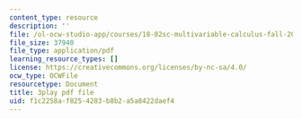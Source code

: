 ```yaml
---
content_type: resource
description: ''
file: /ol-ocw-studio-app/courses/18-02sc-multivariable-calculus-fall-2010/3_goGnJm5sA_transcript.pdf
file_size: 37940
file_type: application/pdf
learning_resource_types: []
license: https://creativecommons.org/licenses/by-nc-sa/4.0/
ocw_type: OCWFile
resourcetype: Document
title: 3play pdf file
uid: f1c2258a-f825-4283-b8b2-a5a8422daef4
---
```


